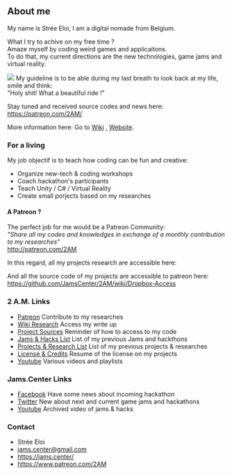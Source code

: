 ## About me

My name is Strée Eloi, I am a digital nomade from Belgium.    
    
What I try to achive on my free time ?      
Amaze myself by coding weird games and applicaitons.              
To do that, my current directions are the new technologies, game jams and virtual reality.    
    
![](https://github.com/JamsCenter/2AM/blob/master/WebRef/Photo/EloiStreeCoding.jpg?raw=true)
My guideline is to be able during my last breath to look back at my life, smile and think:     
"Holy shit! What a beautiful ride !"  

Stay tuned and received source codes and news here:
https://patreon.com/2AM/

More information here: 
Go to [Wiki](https://github.com/JamsCenter/2AM/wiki) , [Website](http://jams.center/).


### For a living
My job objectif is to teach how coding can be fun and creative:         
- Organize new-tech & coding workshops
- Coach hackathon's participants
- Teach Unity / C# / Virtual Reality
- Create small porjects based on my researches

#### A Patreon ?
  
The perfect job for me would be a Patreon Community:    
_"Share all my codes and knowledges in exchange of a monthly contribution to my researches"_  
http://patreon.com/2AM

In this regard, all my projects research are accessible here:

And all the source code of my projects are accessible to patreon here:      
https://github.com/JamsCenter/2AM/wiki/Dropbox-Access


### 2 A.M. Links
- [Patreon](https://goo.gl/Pdpmvh)  Contribute to my researches
- [Wiki Research](https://goo.gl/0SHZAb)  Access my write up
- [Project Sources](http://www.jams.center/patreonaccess/)  Reminder of how to access to my code
- [Jams & Hacks List](http://www.jams.center/jamsAndHacks/)  List of my previous Jams and hackthons  
- [Projects & Research List](http://www.jams.center/projectsandresearches/) List of my previous projects & researches
- [License & Credits](https://github.com/JamsCenter/2AM/wiki/License) Resume of the license on my projects
- [Youtube](https://www.youtube.com/channel/UCNF9z7L6bfkodhNWvnY5lsg) Various videos and playlists       


### Jams.Center Links
- [Facebook](https://www.facebook.com/jamscenter) Have some news about incoming hackathon
- [Twitter](https://www.twitter.com/jamscenter) New about next and current game jams and hackathons
- [Youtube](https://www.youtube.com/channel/UCss-to1CvzoUIoBNijuiLnA) Archived video of jams & hacks 



### Contact
- Strée Eloi
- jams.center@gmail.com
- https://jams.center/
- https://www.patreon.com/2AM  
